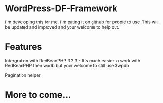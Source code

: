WordPress-DF-Framework
======================

I'm developing this for me. I'm puting it on github for people to use. This will be updated and improved and your welcome to help out.

Features
========
Intergration with RedBeanPHP 3.2.3 - It's much easier to work with RedBeanPHP then wpdb but your welcome to still use $wpdb

Pagination helper

More to come...
===============